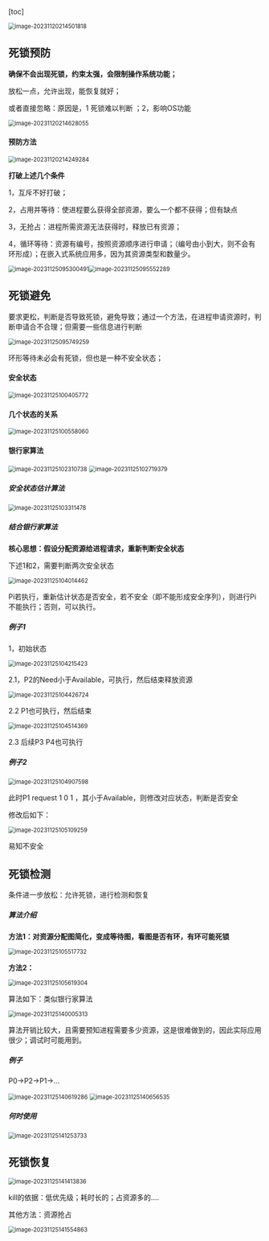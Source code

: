 [toc]

<img src="./image_11.2%20%E6%AD%BB%E9%94%81%E5%A4%84%E7%90%86/image-20231120214501818.png" alt="image-20231120214501818" style="zoom: 80%;" />

## 死锁预防

**确保不会出现死锁，约束太强，会限制操作系统功能；**

放松一点，允许出现，能恢复就好；

或者直接忽略：原因是，1 死锁难以判断 ；2，影响OS功能

<img src="./image_11.2%20%E6%AD%BB%E9%94%81%E5%A4%84%E7%90%86/image-20231120214628055.png" alt="image-20231120214628055" style="zoom:80%;" />

#### 预防方法

<img src="./image_11.1%20%E6%AD%BB%E9%94%81%E4%BB%8B%E7%BB%8D/image-20231120214249284.png" alt="image-20231120214249284" style="zoom:80%;" />

**打破上述几个条件**

1，互斥不好打破；

2，占用并等待：使进程要么获得全部资源，要么一个都不获得；但有缺点

3，无抢占：进程所需资源无法获得时，释放已有资源； 

4，循环等待：资源有编号，按照资源顺序进行申请；（编号由小到大，则不会有环形成）；在嵌入式系统应用多，因为其资源类型和数量少。

<img src="./image_11.2%20%E6%AD%BB%E9%94%81%E5%A4%84%E7%90%86/image-20231125095300491.png" alt="image-20231125095300491" style="zoom:80%;" /><img src="./image_11.2%20%E6%AD%BB%E9%94%81%E5%A4%84%E7%90%86/image-20231125095552289.png" alt="image-20231125095552289" style="zoom:80%;" />

## 死锁避免

要求更松，判断是否导致死锁，避免导致；通过一个方法，在进程申请资源时，判断申请合不合理；但需要一些信息进行判断

<img src="./image_11.2%20%E6%AD%BB%E9%94%81%E5%A4%84%E7%90%86/image-20231125095749259.png" alt="image-20231125095749259" style="zoom:80%;" />

环形等待未必会有死锁，但也是一种不安全状态；

 #### 安全状态

<img src="./image_11.2%20%E6%AD%BB%E9%94%81%E5%A4%84%E7%90%86/image-20231125100405772.png" alt="image-20231125100405772" style="zoom:80%;" />

#### 几个状态的关系

<img src="./image_11.2%20%E6%AD%BB%E9%94%81%E5%A4%84%E7%90%86/image-20231125100558060.png" alt="image-20231125100558060" style="zoom: 80%;" />

#### 银行家算法

<img src="./image_11.2%20%E6%AD%BB%E9%94%81%E5%A4%84%E7%90%86/image-20231125102310738.png" alt="image-20231125102310738" style="zoom:80%;" />

<img src="./image_11.2%20%E6%AD%BB%E9%94%81%E5%A4%84%E7%90%86/image-20231125102719379.png" alt="image-20231125102719379" style="zoom:80%;" />

##### 安全状态估计算法

<img src="./image_11.2%20%E6%AD%BB%E9%94%81%E5%A4%84%E7%90%86/image-20231125103311478.png" alt="image-20231125103311478" style="zoom:80%;" />

##### 结合银行家算法

**核心思想：假设分配资源给进程请求，重新判断安全状态**

下述1和2，需要判断两次安全状态

<img src="./image_11.2%20%E6%AD%BB%E9%94%81%E5%A4%84%E7%90%86/image-20231125104014462.png" alt="image-20231125104014462" style="zoom:80%;" />

Pi若执行，重新估计状态是否安全，若不安全（即不能形成安全序列），则进行Pi不能执行；否则，可以执行。

##### 例子1

1，初始状态

<img src="./image_11.2%20%E6%AD%BB%E9%94%81%E5%A4%84%E7%90%86/image-20231125104215423.png" alt="image-20231125104215423" style="zoom:80%;" />

2.1，P2的Need小于Available，可执行，然后结束释放资源

<img src="./image_11.2%20%E6%AD%BB%E9%94%81%E5%A4%84%E7%90%86/image-20231125104426724.png" alt="image-20231125104426724" style="zoom:80%;" />

2.2  P1也可执行，然后结束

<img src="./image_11.2%20%E6%AD%BB%E9%94%81%E5%A4%84%E7%90%86/image-20231125104514369.png" alt="image-20231125104514369" style="zoom:80%;" />

2.3 后续P3 P4也可执行

##### 例子2

<img src="./image_11.2%20%E6%AD%BB%E9%94%81%E5%A4%84%E7%90%86/image-20231125104907598.png" alt="image-20231125104907598" style="zoom:80%;" />

此时P1 request 1 0 1 ，其小于Available，则修改对应状态，判断是否安全

修改后如下：

<img src="./image_11.2%20%E6%AD%BB%E9%94%81%E5%A4%84%E7%90%86/image-20231125105109259.png" alt="image-20231125105109259" style="zoom:80%;" />

易知不安全

## 死锁检测

条件进一步放松：允许死锁，进行检测和恢复

##### 算法介绍

**方法1：对资源分配图简化，变成等待图，看图是否有环，有环可能死锁**

<img src="./image_11.2%20%E6%AD%BB%E9%94%81%E5%A4%84%E7%90%86/image-20231125105517732.png" alt="image-20231125105517732" style="zoom:80%;" />

**方法2：**

<img src="./image_11.2%20%E6%AD%BB%E9%94%81%E5%A4%84%E7%90%86/image-20231125105619304.png" alt="image-20231125105619304" style="zoom:80%;" />

算法如下：类似银行家算法

<img src="./image_11.2%20%E6%AD%BB%E9%94%81%E5%A4%84%E7%90%86/image-20231125140005313.png" alt="image-20231125140005313" style="zoom:80%;" />

算法开销比较大，且需要预知进程需要多少资源，这是很难做到的，因此实际应用很少；调试时可能用到。

##### 例子

P0->P2->P1->...

<img src="./image_11.2%20%E6%AD%BB%E9%94%81%E5%A4%84%E7%90%86/image-20231125140619286.png" alt="image-20231125140619286" style="zoom:80%;" />

<img src="./image_11.2%20%E6%AD%BB%E9%94%81%E5%A4%84%E7%90%86/image-20231125140656535.png" alt="image-20231125140656535" style="zoom:80%;" />

##### 何时使用

<img src="./image_11.2%20%E6%AD%BB%E9%94%81%E5%A4%84%E7%90%86/image-20231125141253733.png" alt="image-20231125141253733" style="zoom:80%;" />



## 死锁恢复

<img src="./image_11.2%20%E6%AD%BB%E9%94%81%E5%A4%84%E7%90%86/image-20231125141413836.png" alt="image-20231125141413836" style="zoom:80%;" />

kill的依据：低优先级；耗时长的；占资源多的....

其他方法：资源抢占

<img src="./image_11.2%20%E6%AD%BB%E9%94%81%E5%A4%84%E7%90%86/image-20231125141554863.png" alt="image-20231125141554863" style="zoom:80%;" />
